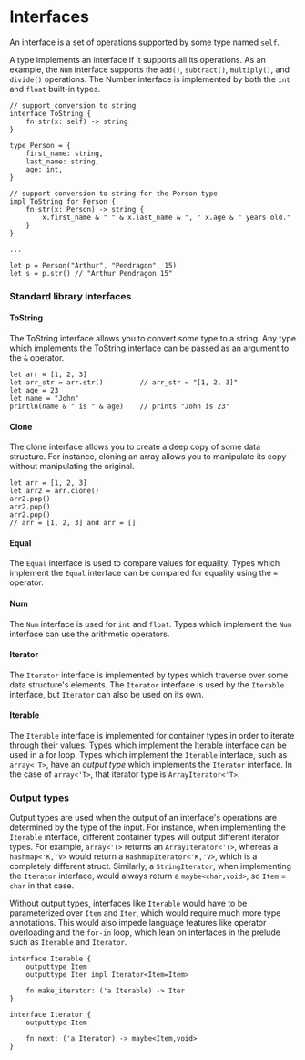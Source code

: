 # Interfaces

An interface is a set of operations supported by some type named `self`.

A type implements an interface if it supports all its operations.
As an example, the `Num` interface supports the `add()`, `subtract()`, `multiply()`, and `divide()` operations.
The Number interface is implemented by both the `int` and `float` built-in types.

```
// support conversion to string
interface ToString {
    fn str(x: self) -> string
}

type Person = {
    first_name: string,
    last_name: string,
    age: int,
}

// support conversion to string for the Person type
impl ToString for Person {
    fn str(x: Person) -> string {
        x.first_name & " " & x.last_name & ", " x.age & " years old."
    }
}

...

let p = Person("Arthur", "Pendragon", 15)
let s = p.str() // "Arthur Pendragon 15"

```

### Standard library interfaces

#### ToString

The ToString interface allows you to convert some type to a string.
Any type which implements the ToString interface can be passed as an argument to the `&` operator.

```
let arr = [1, 2, 3]
let arr_str = arr.str()         // arr_str = "[1, 2, 3]"
let age = 23
let name = "John"
println(name & " is " & age)    // prints "John is 23"
```

#### Clone

The clone interface allows you to create a deep copy of some data structure.
For instance, cloning an array allows you to manipulate its copy without manipulating the original.

```
let arr = [1, 2, 3]
let arr2 = arr.clone()
arr2.pop()
arr2.pop()
arr2.pop()
// arr = [1, 2, 3] and arr = []
```

#### Equal

The `Equal` interface is used to compare values for equality.
Types which implement the `Equal` interface can be compared for equality using the `=` operator.

#### Num

The `Num` interface is used for `int` and `float`.
Types which implement the `Num` interface can use the arithmetic operators.

#### Iterator

The `Iterator` interface is implemented by types which traverse over some data structure's elements.
The `Iterator` interface is used by the `Iterable` interface, but `Iterator` can also be used on its own.

#### Iterable

The `Iterable` interface is implemented for container types in order to iterate through their values.
Types which implement the Iterable interface can be used in a for loop. Types which implement the `Iterable` interface,
such as `array<'T>`, have an _output type_ which implements
the `Iterator` interface. In the case of `array<'T>`, that iterator type is `ArrayIterator<'T>`.

### Output types

Output types are used when the output of an interface's operations are determined by the type of the input.
For instance, when implementing the `Iterable` interface, different container types will output different
iterator types.
For example, `array<'T>` returns an `ArrayIterator<'T>`, whereas a `hashmap<'K,'V>` would return a
`HashmapIterator<'K,'V>`, which is a completely different struct.
Similarly, a `StringIterator`, when implementing the `Iterator` interface, would always return a `maybe<char,void>`, so
`Item` = `char` in that case.

Without output types, interfaces like `Iterable` would have to be parameterized over `Item` and `Iter`,
which would require much more type annotations. This would also impede language features like operator overloading and
the `for-in` loop, which lean on interfaces in the prelude such as `Iterable` and `Iterator`.

```
interface Iterable {
    outputtype Item
    outputtype Iter impl Iterator<Item=Item>

    fn make_iterator: ('a Iterable) -> Iter
}

interface Iterator {
    outputtype Item

    fn next: ('a Iterator) -> maybe<Item,void>
}
```